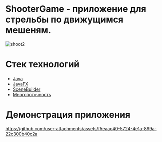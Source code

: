 
# ShooterGame - приложение для стрельбы по движущимся мешеням.





![shoot2](https://github.com/user-attachments/assets/ee6c2bff-002b-44e0-ae9c-b8ebecf69387)



# Стек технологий
- [Java]()
- [JavaFX]()
- [SceneBuilder]()
- [Многопоточность]()


 # Демонстрация приложения
 https://github.com/user-attachments/assets/f5eaac40-5724-4e1a-899a-22c300b40c2a
